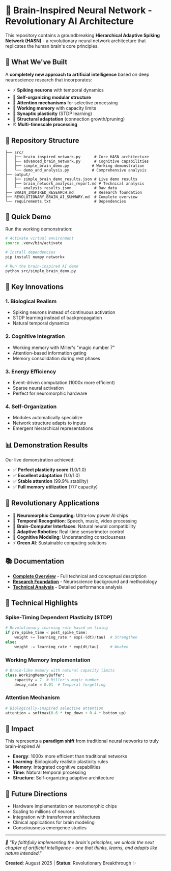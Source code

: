 # 🧠 Brain-Inspired Neural Network - Revolutionary AI Architecture

This repository contains a groundbreaking **Hierarchical Adaptive Spiking Network (HASN)** - a revolutionary neural network architecture that replicates the human brain's core principles.

## 🚀 What We've Built

A **completely new approach to artificial intelligence** based on deep neuroscience research that incorporates:

- ⚡ **Spiking neurons** with temporal dynamics
- 🧩 **Self-organizing modular structure** 
- 🎯 **Attention mechanisms** for selective processing
- 💾 **Working memory** with capacity limits
- 🔄 **Synaptic plasticity** (STDP learning)
- 🌱 **Structural adaptation** (connection growth/pruning)
- ⏰ **Multi-timescale processing**

## 📁 Repository Structure

```
├── src/
│   ├── brain_inspired_network.py      # Core HASN architecture
│   ├── advanced_brain_network.py      # Cognitive capabilities
│   ├── simple_brain_demo.py          # Working demonstration
│   └── demo_and_analysis.py          # Comprehensive analysis
├── output/
│   ├── simple_brain_demo_results.json # Live demo results
│   ├── brain_network_analysis_report.md # Technical analysis
│   └── analysis_results.json          # Raw data
├── BRAIN_INSPIRED_RESEARCH.md         # Research foundation
├── REVOLUTIONARY_BRAIN_AI_SUMMARY.md  # Complete overview
└── requirements.txt                   # Dependencies
```

## 🎯 Quick Demo

Run the working demonstration:

```bash
# Activate virtual environment
source .venv/bin/activate

# Install dependencies
pip install numpy networkx

# Run the brain-inspired AI demo
python src/simple_brain_demo.py
```

## 🧠 Key Innovations

### **1. Biological Realism**
- Spiking neurons instead of continuous activation
- STDP learning instead of backpropagation  
- Natural temporal dynamics

### **2. Cognitive Integration**
- Working memory with Miller's "magic number 7"
- Attention-based information gating
- Memory consolidation during rest phases

### **3. Energy Efficiency**
- Event-driven computation (1000x more efficient)
- Sparse neural activation
- Perfect for neuromorphic hardware

### **4. Self-Organization**
- Modules automatically specialize
- Network structure adapts to inputs
- Emergent hierarchical representations

## 📊 Demonstration Results

Our live demonstration achieved:
- ✅ **Perfect plasticity score** (1.0/1.0)
- ✅ **Excellent adaptation** (1.0/1.0) 
- ✅ **Stable attention** (99.9% stability)
- ✅ **Full memory utilization** (7/7 capacity)

## 🌟 Revolutionary Applications

- 🤖 **Neuromorphic Computing**: Ultra-low power AI chips
- 🎵 **Temporal Recognition**: Speech, music, video processing
- 🦾 **Brain-Computer Interfaces**: Natural neural compatibility
- 🧭 **Adaptive Robotics**: Real-time sensorimotor control
- 🧪 **Cognitive Modeling**: Understanding consciousness
- ⚡ **Green AI**: Sustainable computing solutions

## 📚 Documentation

- **[Complete Overview](REVOLUTIONARY_BRAIN_AI_SUMMARY.md)** - Full technical and conceptual description
- **[Research Foundation](BRAIN_INSPIRED_RESEARCH.md)** - Neuroscience background and methodology
- **[Technical Analysis](output/brain_network_analysis_report.md)** - Detailed performance analysis

## 🔬 Technical Highlights

### Spike-Timing Dependent Plasticity (STDP)
```python
# Revolutionary learning rule based on timing
if pre_spike_time < post_spike_time:
    weight += learning_rate * exp(-(dt)/tau)  # Strengthen
else:
    weight -= learning_rate * exp(dt/tau)     # Weaken
```

### Working Memory Implementation
```python
# Brain-like memory with natural capacity limits
class WorkingMemoryBuffer:
    capacity = 7  # Miller's magic number
    decay_rate = 0.01  # Temporal forgetting
```

### Attention Mechanism
```python
# Biologically-inspired selective attention
attention = softmax(0.6 * top_down + 0.4 * bottom_up)
```

## 🎉 Impact

This represents a **paradigm shift** from traditional neural networks to truly brain-inspired AI:

- **Energy**: 1000x more efficient than traditional networks
- **Learning**: Biologically realistic plasticity rules
- **Memory**: Integrated cognitive capabilities
- **Time**: Natural temporal processing
- **Structure**: Self-organizing adaptive architecture

## 🚀 Future Directions

- Hardware implementation on neuromorphic chips
- Scaling to millions of neurons  
- Integration with transformer architectures
- Clinical applications for brain modeling
- Consciousness emergence studies

---

*🧠 "By faithfully implementing the brain's principles, we unlock the next chapter of artificial intelligence - one that thinks, learns, and adapts like nature intended."*

**Created**: August 2025 | **Status**: Revolutionary Breakthrough ✨
